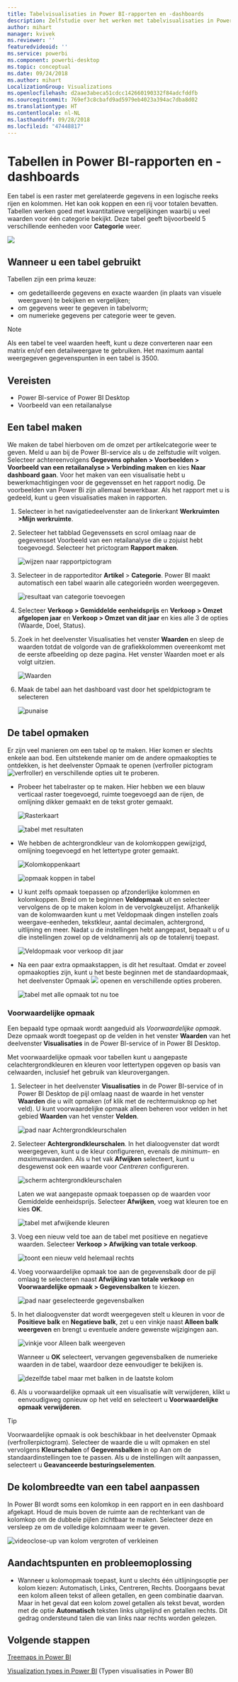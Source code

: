 ```yaml
---
title: Tabelvisualisaties in Power BI-rapporten en -dashboards
description: Zelfstudie over het werken met tabelvisualisaties in Power BI-rapporten en -dashboards, met informatie over het aanpassen van de kolombreedte.
author: mihart
manager: kvivek
ms.reviewer: ''
featuredvideoid: ''
ms.service: powerbi
ms.component: powerbi-desktop
ms.topic: conceptual
ms.date: 09/24/2018
ms.author: mihart
LocalizationGroup: Visualizations
ms.openlocfilehash: d2aae3abeca51cdcc142660190332f84adcfddfb
ms.sourcegitcommit: 769ef3c8cbafd9ad5979eb4023a394ac7dba8d02
ms.translationtype: HT
ms.contentlocale: nl-NL
ms.lasthandoff: 09/28/2018
ms.locfileid: "47448817"
---
```

# <a name="tables-in-power-bi-reports-and-dashboards"></a>Tabellen in Power BI-rapporten en -dashboards
Een tabel is een raster met gerelateerde gegevens in een logische reeks rijen en kolommen. Het kan ook koppen en een rij voor totalen bevatten. Tabellen werken goed met kwantitatieve vergelijkingen waarbij u veel waarden voor één categorie bekijkt. Deze tabel geeft bijvoorbeeld 5 verschillende eenheden  voor **Categorie** weer.

![](media/power-bi-visualization-tables/table.png)

## <a name="when-to-use-a-table"></a>Wanneer u een tabel gebruikt
Tabellen zijn een prima keuze:

* om gedetailleerde gegevens en exacte waarden (in plaats van visuele weergaven) te bekijken en vergelijken;
* om gegevens weer te gegeven in tabelvorm;
* om numerieke gegevens per categorie weer te geven.   

> [!NOTE]
> Als een tabel te veel waarden heeft, kunt u deze converteren naar een matrix en/of een detailweergave te gebruiken. Het maximum aantal weergegeven gegevenspunten in een tabel is 3500.

## <a name="prerequisites"></a>Vereisten
- Power BI-service of Power BI Desktop
- Voorbeeld van een retailanalyse

## <a name="create-a-table"></a>Een tabel maken
We maken de tabel hierboven om de omzet per artikelcategorie weer te geven. Meld u aan bij de Power BI-service als u de zelfstudie wilt volgen. Selecteer achtereenvolgens **Gegevens ophalen \> Voorbeelden \> Voorbeeld van een retailanalyse > Verbinding maken** en kies **Naar dashboard gaan**. Voor het maken van een visualisatie hebt u bewerkmachtigingen voor de gegevensset en het rapport nodig. De voorbeelden van Power Bi zijn allemaal bewerkbaar. Als het rapport met u is gedeeld, kunt u geen visualisaties maken in rapporten.

1. Selecteer in het navigatiedeelvenster aan de linkerkant **Werkruimten >Mijn werkruimte**.    
2. Selecteer het tabblad Gegevenssets en scrol omlaag naar de gegevensset Voorbeeld van een retailanalyse die u zojuist hebt toegevoegd.  Selecteer het prictogram **Rapport maken**.

    ![wijzen naar rapportpictogram](media/power-bi-visualization-tables/power-bi-create-report.png)
2. Selecteer in de rapporteditor **Artikel** > **Categorie**.  Power BI maakt automatisch een tabel waarin alle categorieën worden weergegeven.

    ![resultaat van categorie toevoegen](media/power-bi-visualization-tables/power-bi-table1.png)
3. Selecteer **Verkoop > Gemiddelde eenheidsprijs** en **Verkoop > Omzet afgelopen jaar** en **Verkoop > Omzet van dit jaar** en kies alle 3 de opties (Waarde, Doel, Status).   
4. Zoek in het deelvenster Visualisaties het venster **Waarden** en sleep de waarden totdat de volgorde van de grafiekkolommen overeenkomt met de eerste afbeelding op deze pagina.  Het venster Waarden moet er als volgt uitzien.

    ![Waarden](media/power-bi-visualization-tables/power-bi-table2.png)
5. Maak de tabel aan het dashboard vast door het speldpictogram te selecteren  

     ![punaise](media/power-bi-visualization-tables/pbi_pintile.png)

## <a name="format-the-table"></a>De tabel opmaken
Er zijn veel manieren om een tabel op te maken. Hier komen er slechts enkele aan bod. Een uitstekende manier om de andere opmaakopties te ontdekken, is het deelvenster Opmaak te openen (verfroller pictogram ![verfroller](media/power-bi-visualization-tables/power-bi-format.png)) en verschillende opties uit te proberen.

* Probeer het tabelraster op te maken. Hier hebben we een blauw verticaal raster toegevoegd, ruimte toegevoegd aan de rijen, de omlijning dikker gemaakt en de tekst groter gemaakt.

    ![Rasterkaart](media/power-bi-visualization-tables/power-bi-table-gridnew.png)

    ![tabel met resultaten](media/power-bi-visualization-tables/power-bi-table-grid3.png)
* We hebben de achtergrondkleur van de kolomkoppen gewijzigd, omlijning toegevoegd en het lettertype groter gemaakt. 

    ![Kolomkoppenkaart](media/power-bi-visualization-tables/power-bi-table-column-headers.png)

    ![opmaak koppen in tabel](media/power-bi-visualization-tables/power-bi-table-column2.png)

* U kunt zelfs opmaak toepassen op afzonderlijke kolommen en kolomkoppen. Breid om te beginnen **Veldopmaak** uit en selecteer vervolgens de op te maken kolom in de vervolgkeuzelijst. Afhankelijk van de kolomwaarden kunt u met Veldopmaak dingen instellen zoals weergave-eenheden, tekstkleur, aantal decimalen, achtergrond, uitlijning en meer. Nadat u de instellingen hebt aangepast, bepaalt u of u die instellingen zowel op de veldnamenrij als op de totalenrij toepast.

    ![Veldopmaak voor verkoop dit jaar](media/power-bi-visualization-tables/power-bi-field-formatting.png)

* Na een paar extra opmaakstappen, is dit het resultaat. Omdat er zoveel opmaakopties zijn, kunt u het beste beginnen met de standaardopmaak, het deelvenster Opmaak ![](media/power-bi-visualization-tables/power-bi-format.png) openen en verschillende opties proberen. 

    ![tabel met alle opmaak tot nu toe](media/power-bi-visualization-tables/power-bi-table-format.png)

### <a name="conditional-formatting"></a>Voorwaardelijke opmaak
Een bepaald type opmaak wordt aangeduid als *Voorwaardelijke opmaak*. Deze opmaak wordt toegepast op de velden in het venster **Waarden** van het deelvenster **Visualisaties** in de Power BI-service of in Power BI Desktop. 

Met voorwaardelijke opmaak voor tabellen kunt u aangepaste celachtergrondkleuren en kleuren voor lettertypen opgeven op basis van celwaarden, inclusief het gebruik van kleurovergangen. 

1. Selecteer in het deelvenster **Visualisaties** in de Power BI-service of in Power BI Desktop de pijl omlaag naast de waarde in het venster **Waarden** die u wilt opmaken (of klik met de rechtermuisknop op het veld). U kunt voorwaardelijke opmaak alleen beheren voor velden in het gebied **Waarden** van het venster **Velden**.

    ![pad naar Achtergrondkleurschalen](media/power-bi-visualization-tables/power-bi-conditional-formatting-background.png)
2. Selecteer **Achtergrondkleurschalen**. In het dialoogvenster dat wordt weergegeven, kunt u de kleur configureren, evenals de *minimum*- en *maximum*waarden. Als u het vak **Afwijken** selecteert, kunt u desgewenst ook een waarde voor *Centreren* configureren.

    ![scherm achtergrondkleurschalen](media/power-bi-visualization-tables/power-bi-conditional-formatting-background2.png)

    Laten we wat aangepaste opmaak toepassen op de waarden voor Gemiddelde eenheidsprijs. Selecteer **Afwijken**, voeg wat kleuren toe en kies **OK**. 

    ![tabel met afwijkende kleuren](media/power-bi-visualization-tables/power-bi-conditional-formatting-data-background.png)
3. Voeg een nieuw veld toe aan de tabel met positieve en negatieve waarden.  Selecteer **Verkoop > Afwijking van totale verkoop**. 

    ![toont een nieuw veld helemaal rechts](media/power-bi-visualization-tables/power-bi-conditional-formatting2.png)
4. Voeg voorwaardelijke opmaak toe aan de gegevensbalk door de pijl omlaag te selecteren naast **Afwijking van totale verkoop** en **Voorwaardelijke opmaak > Gegevensbalken** te kiezen.

    ![pad naar geselecteerde gegevensbalken](media/power-bi-visualization-tables/power-bi-conditional-formatting-data-bars.png)
5. In het dialoogvenster dat wordt weergegeven stelt u kleuren in voor de **Positieve balk** en **Negatieve balk**, zet u een vinkje naast **Alleen balk weergeven** en brengt u eventuele andere gewenste wijzigingen aan.

    ![vinkje voor Alleen balk weergeven](media/power-bi-visualization-tables/power-bi-data-bars.png)

    Wanneer u **OK** selecteert, vervangen gegevensbalken de numerieke waarden in de tabel, waardoor deze eenvoudiger te bekijken is.

    ![dezelfde tabel maar met balken in de laatste kolom](media/power-bi-visualization-tables/power-bi-conditional-formatting-data-bars2.png)
6. Als u voorwaardelijke opmaak uit een visualisatie wilt verwijderen, klikt u eenvoudigweg opnieuw op het veld en selecteert u **Voorwaardelijke opmaak verwijderen**.

> [!TIP]
> Voorwaardelijke opmaak is ook beschikbaar in het deelvenster Opmaak (verfrollerpictogram). Selecteer de waarde die u wilt opmaken en stel vervolgens **Kleurschalen** of **Gegevensbalken** in op Aan om de standaardinstellingen toe te passen. Als u de instellingen wilt aanpassen, selecteert u **Geavanceerde besturingselementen**.
> 
> 

## <a name="adjust-the-column-width-of-a-table"></a>De kolombreedte van een tabel aanpassen
In Power BI wordt soms een kolomkop in een rapport en in een dashboard afgekapt. Houd de muis boven de ruimte aan de rechterkant van de kolomkop om de dubbele pijlen zichtbaar te maken. Selecteer deze en versleep ze om de volledige kolomnaam weer te geven.

![videoclose-up van kolom vergroten of verkleinen](media/power-bi-visualization-tables/resizetable.gif)

## <a name="considerations-and-troubleshooting"></a>Aandachtspunten en probleemoplossing
* Wanneer u kolomopmaak toepast, kunt u slechts één uitlijningsoptie per kolom kiezen: Automatisch, Links, Centreren, Rechts. Doorgaans bevat een kolom alleen tekst of alleen getallen, en geen combinatie daarvan. Maar in het geval dat een kolom zowel getallen als tekst bevat, worden met de optie **Automatisch** teksten links uitgelijnd en getallen rechts. Dit gedrag ondersteund talen die van links naar rechts worden gelezen.   

## <a name="next-steps"></a>Volgende stappen

[Treemaps in Power BI](power-bi-visualization-treemaps.md)

[Visualization types in Power BI](power-bi-visualization-types-for-reports-and-q-and-a.md) (Typen visualisaties in Power BI)